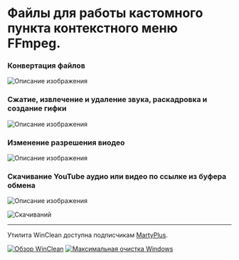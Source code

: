 # Файлы для работы кастомного пункта контекстного меню FFmpeg.


### Конвертация файлов
![Описание изображения](https://i.ibb.co/9k5rfLqk/A0588334-07-C2-4-CA4-91-F2-D087-E2041237.png)

### Сжатие, извлечение и удаление звука, раскадровка и создание гифки
![Описание изображения](https://i.ibb.co/qYpgnkS6/5-EFA8-BF6-0-CFB-417-B-BA17-CEB1646-A232-A.png)

### Изменение разрешения виодео
![Описание изображения](https://i.ibb.co/99NgzP3T/426-F372-E-BF15-42-F8-9-A2-C-A5-CC1729-F8-EF.png)

### Скачивание YouTube аудио или видео по ссылке из буфера обмена
![Описание изображения](https://i.ibb.co/0jV6m9vH/39639779-B477-4-F68-A59-C-D75-DF67-B5-EE0.png)

![Скачиваний](https://img.shields.io/github/downloads/MartyFiles/FFmpeg/Release/total?style=for-the-badge&label=Скачиваний&color=blue&logo=download)

___

Утилита WinClean доступна подписчикам [MartyPlus](https://t.me/martyfiles/1146).

[![Обзор WinClean](https://img.shields.io/badge/Обзор%20WinClean-red?style=for-the-badge&logo=youtube)](https://www.youtube.com/watch?v=5NBqbUUB1Pk)
[![Максимальная очистка Windows](https://img.shields.io/badge/Максимальная%20очистка%20Windows-red?style=for-the-badge&logo=youtube)](https://www.youtube.com/watch?v=id06E58oafI)

